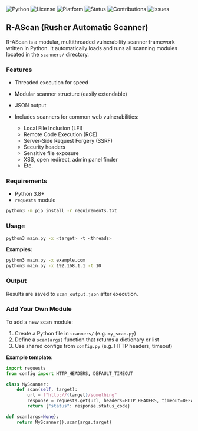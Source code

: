 ![Python](https://img.shields.io/badge/python-3.8%2B-blue.svg)
![License](https://img.shields.io/badge/license-MIT-green.svg)
![Platform](https://img.shields.io/badge/platform-Linux%20%7C%20Windows-lightgrey.svg)
![Status](https://img.shields.io/badge/status-active-brightgreen.svg)
![Contributions](https://img.shields.io/badge/contributions-welcome-orange.svg)
![Issues](https://img.shields.io/badge/issues-open-important.svg)

## R-AScan (Rusher Automatic Scanner)

R-AScan is a modular, multithreaded vulnerability scanner framework written in Python. It automatically loads and runs all scanning modules located in the `scanners/` directory.

### Features

* Threaded execution for speed
* Modular scanner structure (easily extendable)
* JSON output
* Includes scanners for common web vulnerabilities:

  * Local File Inclusion (LFI)
  * Remote Code Execution (RCE)
  * Server-Side Request Forgery (SSRF)
  * Security headers
  * Sensitive file exposure
  * XSS, open redirect, admin panel finder
  * Etc.

### Requirements

* Python 3.8+
* `requests` module

```bash
python3 -m pip install -r requirements.txt
```

### Usage

```bash
python3 main.py -x <target> -t <threads>
```

**Examples:**

```bash
python3 main.py -x example.com
python3 main.py -x 192.168.1.1 -t 10
```

### Output

Results are saved to `scan_output.json` after execution.

### Add Your Own Module

To add a new scan module:

1. Create a Python file in `scanners/` (e.g. `my_scan.py`)
2. Define a `scan(args)` function that returns a dictionary or list
3. Use shared configs from `config.py` (e.g. HTTP headers, timeout)

**Example template:**

```python
import requests
from config import HTTP_HEADERS, DEFAULT_TIMEOUT

class MyScanner:
    def scan(self, target):
        url = f"http://{target}/something"
        response = requests.get(url, headers=HTTP_HEADERS, timeout=DEFAULT_TIMEOUT)
        return {"status": response.status_code}

def scan(args=None):
    return MyScanner().scan(args.target)
```
